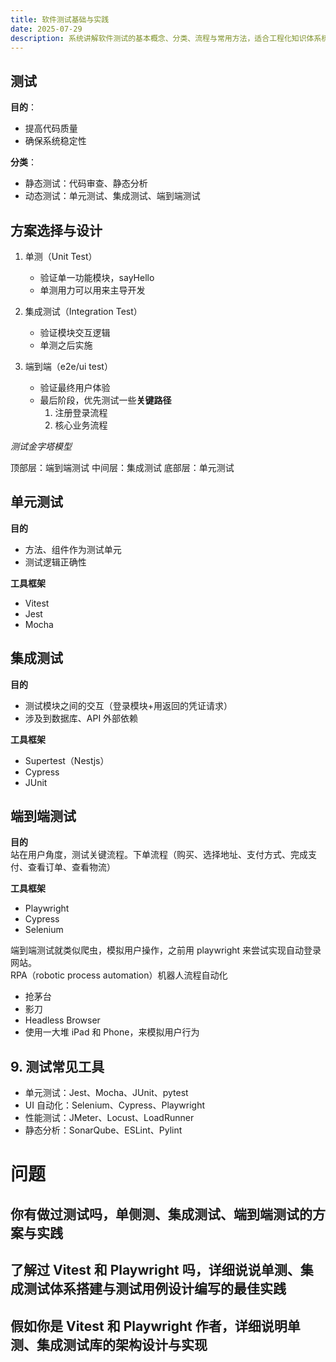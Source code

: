 ```yaml
---
title: 软件测试基础与实践
date: 2025-07-29
description: 系统讲解软件测试的基本概念、分类、流程与常用方法，适合工程化知识体系梳理。
---
```


## 测试

**目的**：

- 提高代码质量
- 确保系统稳定性

**分类**：

- 静态测试：代码审查、静态分析
- 动态测试：单元测试、集成测试、端到端测试

## 方案选择与设计

1. 单测（Unit Test）

   - 验证单一功能模块，sayHello
   - 单测用力可以用来主导开发

2. 集成测试（Integration Test）

   - 验证模块交互逻辑
   - 单测之后实施

3. 端到端（e2e/ui test）
   - 验证最终用户体验
   - 最后阶段，优先测试一些**关键路径**
     1. 注册登录流程
     2. 核心业务流程

_测试金字塔模型_

顶部层：端到端测试
中间层：集成测试
底部层：单元测试

## 单元测试

**目的**

- 方法、组件作为测试单元
- 测试逻辑正确性

**工具框架**

- Vitest
- Jest
- Mocha

## 集成测试

**目的**  
- 测试模块之间的交互（登录模块+用返回的凭证请求）
- 涉及到数据库、API 外部依赖

**工具框架**
- Supertest（Nestjs）
- Cypress
- JUnit

## 端到端测试

**目的**  
站在用户角度，测试关键流程。下单流程（购买、选择地址、支付方式、完成支付、查看订单、查看物流）

**工具框架**
- Playwright
- Cypress
- Selenium

端到端测试就类似爬虫，模拟用户操作，之前用 playwright 来尝试实现自动登录网站。  
RPA（robotic process automation）机器人流程自动化
- 抢茅台
- 影刀
- Headless Browser
- 使用一大堆 iPad 和 Phone，来模拟用户行为

## 9. 测试常见工具

- 单元测试：Jest、Mocha、JUnit、pytest
- UI 自动化：Selenium、Cypress、Playwright
- 性能测试：JMeter、Locust、LoadRunner
- 静态分析：SonarQube、ESLint、Pylint

# 问题

## 你有做过测试吗，单侧测、集成测试、端到端测试的方案与实践

## 了解过 Vitest 和 Playwright 吗，详细说说单测、集成测试体系搭建与测试用例设计编写的最佳实践

## 假如你是 Vitest 和 Playwright 作者，详细说明单测、集成测试库的架构设计与实现
